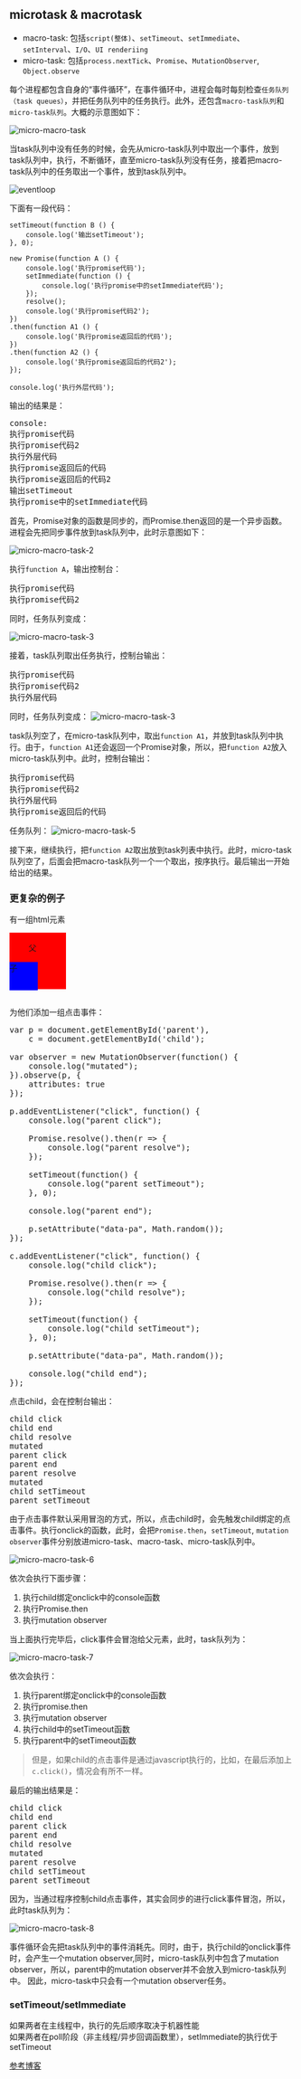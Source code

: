 ## microtask & macrotask  

- macro-task: 包括``script(整体)``、``setTimeout``、``setImmediate``、``setInterval``、``I/O``、``UI renderiing``  
- micro-task: 包括``process.nextTick``、``Promise``、``MutationObserver``, ``Object.observe``   

每个进程都包含自身的“事件循环”，在事件循环中，进程会每时每刻检查``任务队列（task queues）``，并把任务队列中的任务执行。此外，还包含``macro-task队列``和``micro-task队列``。大概的示意图如下：  

![micro-macro-task](../upload/micro-macro-task.jpg)  

当task队列中没有任务的时候，会先从micro-task队列中取出一个事件，放到task队列中，执行，不断循环，直至micro-task队列没有任务，接着把macro-task队列中的任务取出一个事件，放到task队列中。  

![eventloop](../upload/eventloop.jpg)

下面有一段代码：


    setTimeout(function B () {
        console.log('输出setTimeout');
    }, 0);

    new Promise(function A () {
        console.log('执行promise代码');
        setImmediate(function () {
            console.log('执行promise中的setImmediate代码');
        });
        resolve();
        console.log('执行promise代码2');
    })
    .then(function A1 () {
        console.log('执行promise返回后的代码');
    })
    .then(function A2 () {
        console.log('执行promise返回后的代码2');
    });

    console.log('执行外层代码');


输出的结果是： 
<pre>
console: 
执行promise代码
执行promise代码2
执行外层代码
执行promise返回后的代码
执行promise返回后的代码2
输出setTimeout
执行promise中的setImmediate代码
</pre>  

首先，Promise对象的函数是同步的，而Promise.then返回的是一个异步函数。进程会先把同步事件放到task队列中，此时示意图如下：   

![micro-macro-task-2](../upload/micro-macro-task-2.jpg)  

执行``function A``，输出控制台：
<pre>
执行promise代码
执行promise代码2
</pre>  

同时，任务队列变成：  

![micro-macro-task-3](../upload/micro-macro-task-3.jpg)  

接着，task队列取出任务执行，控制台输出：  
<pre>
执行promise代码
执行promise代码2
执行外层代码
</pre>  

同时，任务队列变成：
![micro-macro-task-3](../upload/micro-macro-task-4.jpg)    

task队列空了，在micro-task队列中，取出``function A1``，并放到task队列中执行。由于，``function A1``还会返回一个Promise对象，所以，把``function A2``放入micro-task队列中。此时，控制台输出：

<pre>
执行promise代码
执行promise代码2
执行外层代码
执行promise返回后的代码
</pre> 

任务队列：
![micro-macro-task-5](../upload/micro-macro-task-5.jpg)  

接下来，继续执行，把``function A2``取出放到task列表中执行。此时，micro-task队列空了，后面会把macro-task队列一个一个取出，按序执行。最后输出一开始给出的结果。  


### 更复杂的例子  

有一组html元素

<pre>
<div id="parent" style="background: red; width: 100px; height: 100px;">
	父
	<div id="child" style="background: blue; width: 50%; height: 50%;">子</div>
</div>
</pre> 

为他们添加一组点击事件：

<pre>
var p = document.getElementById('parent'),
    c = document.getElementById('child');

var observer = new MutationObserver(function() {
    console.log("mutated");
}).observe(p, {
    attributes: true
});

p.addEventListener("click", function() {
    console.log("parent click");

    Promise.resolve().then(r => {
        console.log("parent resolve");
    });

    setTimeout(function() {
        console.log("parent setTimeout");
    }, 0);

    console.log("parent end");

    p.setAttribute("data-pa", Math.random());
});

c.addEventListener("click", function() {
    console.log("child click");

    Promise.resolve().then(r => {
        console.log("child resolve");
    });

    setTimeout(function() {
        console.log("child setTimeout");
    }, 0);

    p.setAttribute("data-pa", Math.random());

    console.log("child end");
});
</pre>  

点击child，会在控制台输出：

<pre>
child click
child end
child resolve
mutated
parent click
parent end
parent resolve
mutated
child setTimeout
parent setTimeout
</pre>  

由于点击事件默认采用冒泡的方式，所以，点击child时，会先触发child绑定的点击事件。执行onclick的函数，此时，会把``Promise.then``，``setTimeout``, ``mutation observer``事件分别放进micro-task、macro-task、micro-task队列中。  

![micro-macro-task-6](../upload/micro-macro-task-6.jpg)  

依次会执行下面步骤：

1. 执行child绑定onclick中的console函数
2. 执行Promise.then
3. 执行mutation observer

当上面执行完毕后，click事件会冒泡给父元素，此时，task队列为：

![micro-macro-task-7](../upload/micro-macro-task-7.jpg)  

依次会执行：

1. 执行parent绑定onclick中的console函数
2. 执行promise.then
3. 执行mutation observer
4. 执行child中的setTimeout函数
5. 执行parent中的setTimeout函数  

> 但是，如果child的点击事件是通过javascript执行的，比如，在最后添加上``c.click()``，情况会有所不一样。  

最后的输出结果是：

<pre>
child click
child end
parent click
parent end
child resolve
mutated
parent resolve
child setTimeout
parent setTimeout
</pre>

因为，当通过程序控制child点击事件，其实会同步的进行click事件冒泡，所以，此时task队列为：

![micro-macro-task-8](../upload/micro-macro-task-8.jpg)

事件循环会先把task队列中的事件消耗先。同时，由于，执行child的onclick事件时，会产生一个mutation observer,同时，micro-task队列中包含了mutation observer，所以，parent中的mutation observer并不会放入到micro-task队列中。  因此，micro-task中只会有一个mutation observer任务。  


### setTimeout/setImmediate  

如果两者在主线程中，执行的先后顺序取决于机器性能  
如果两者在poll阶段（非主线程/异步回调函数里），setImmediate的执行优于setTimeout


[参考博客](https://jakearchibald.com/2015/tasks-microtasks-queues-and-schedules/)